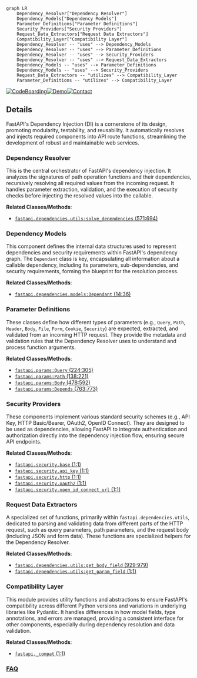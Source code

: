 ```mermaid
graph LR
    Dependency_Resolver["Dependency Resolver"]
    Dependency_Models["Dependency Models"]
    Parameter_Definitions["Parameter Definitions"]
    Security_Providers["Security Providers"]
    Request_Data_Extractors["Request Data Extractors"]
    Compatibility_Layer["Compatibility Layer"]
    Dependency_Resolver -- "uses" --> Dependency_Models
    Dependency_Resolver -- "uses" --> Parameter_Definitions
    Dependency_Resolver -- "uses" --> Security_Providers
    Dependency_Resolver -- "uses" --> Request_Data_Extractors
    Dependency_Models -- "uses" --> Parameter_Definitions
    Dependency_Models -- "uses" --> Security_Providers
    Request_Data_Extractors -- "utilizes" --> Compatibility_Layer
    Parameter_Definitions -- "utilizes" --> Compatibility_Layer
```

[![CodeBoarding](https://img.shields.io/badge/Generated%20by-CodeBoarding-9cf?style=flat-square)](https://github.com/CodeBoarding/GeneratedOnBoardings)[![Demo](https://img.shields.io/badge/Try%20our-Demo-blue?style=flat-square)](https://www.codeboarding.org/demo)[![Contact](https://img.shields.io/badge/Contact%20us%20-%20contact@codeboarding.org-lightgrey?style=flat-square)](mailto:contact@codeboarding.org)

## Details

FastAPI's Dependency Injection (DI) is a cornerstone of its design, promoting modularity, testability, and reusability. It automatically resolves and injects required components into API route functions, streamlining the development of robust and maintainable web services.

### Dependency Resolver
This is the central orchestrator of FastAPI's dependency injection. It analyzes the signatures of path operation functions and their dependencies, recursively resolving all required values from the incoming request. It handles parameter extraction, validation, and the execution of security checks before injecting the resolved values into the callable.


**Related Classes/Methods**:

- <a href="https://github.com/fastapi/fastapi/fastapi/dependencies/utils.py#L571-L694" target="_blank" rel="noopener noreferrer">`fastapi.dependencies.utils:solve_dependencies` (571:694)</a>


### Dependency Models
This component defines the internal data structures used to represent dependencies and security requirements within FastAPI's dependency graph. The `Dependant` class is key, encapsulating all information about a callable dependency, including its parameters, sub-dependencies, and security requirements, forming the blueprint for the resolution process.


**Related Classes/Methods**:

- <a href="https://github.com/fastapi/fastapi/fastapi/dependencies/models.py#L14-L36" target="_blank" rel="noopener noreferrer">`fastapi.dependencies.models:Dependant` (14:36)</a>


### Parameter Definitions
These classes define how different types of parameters (e.g., `Query`, `Path`, `Header`, `Body`, `File`, `Form`, `Cookie`, `Security`) are expected, extracted, and validated from an incoming HTTP request. They provide the metadata and validation rules that the Dependency Resolver uses to understand and process function arguments.


**Related Classes/Methods**:

- <a href="https://github.com/fastapi/fastapi/fastapi/params.py#L224-L305" target="_blank" rel="noopener noreferrer">`fastapi.params:Query` (224:305)</a>
- <a href="https://github.com/fastapi/fastapi/fastapi/params.py#L138-L221" target="_blank" rel="noopener noreferrer">`fastapi.params:Path` (138:221)</a>
- <a href="https://github.com/fastapi/fastapi/fastapi/params.py#L478-L592" target="_blank" rel="noopener noreferrer">`fastapi.params:Body` (478:592)</a>
- <a href="https://github.com/fastapi/fastapi/fastapi/params.py#L763-L773" target="_blank" rel="noopener noreferrer">`fastapi.params:Depends` (763:773)</a>


### Security Providers
These components implement various standard security schemes (e.g., API Key, HTTP Basic/Bearer, OAuth2, OpenID Connect). They are designed to be used as dependencies, allowing FastAPI to integrate authentication and authorization directly into the dependency injection flow, ensuring secure API endpoints.


**Related Classes/Methods**:

- <a href="https://github.com/fastapi/fastapi/fastapi/security/base.py#L1-L1" target="_blank" rel="noopener noreferrer">`fastapi.security.base` (1:1)</a>
- <a href="https://github.com/fastapi/fastapi/fastapi/security/api_key.py#L1-L1" target="_blank" rel="noopener noreferrer">`fastapi.security.api_key` (1:1)</a>
- <a href="https://github.com/fastapi/fastapi/fastapi/security/http.py#L1-L1" target="_blank" rel="noopener noreferrer">`fastapi.security.http` (1:1)</a>
- <a href="https://github.com/fastapi/fastapi/fastapi/security/oauth2.py#L1-L1" target="_blank" rel="noopener noreferrer">`fastapi.security.oauth2` (1:1)</a>
- <a href="https://github.com/fastapi/fastapi/fastapi/security/open_id_connect_url.py#L1-L1" target="_blank" rel="noopener noreferrer">`fastapi.security.open_id_connect_url` (1:1)</a>


### Request Data Extractors
A specialized set of functions, primarily within `fastapi.dependencies.utils`, dedicated to parsing and validating data from different parts of the HTTP request, such as query parameters, path parameters, and the request body (including JSON and form data). These functions are specialized helpers for the Dependency Resolver.


**Related Classes/Methods**:

- <a href="https://github.com/fastapi/fastapi/fastapi/dependencies/utils.py#L929-L979" target="_blank" rel="noopener noreferrer">`fastapi.dependencies.utils:get_body_field` (929:979)</a>
- <a href="https://github.com/fastapi/fastapi/fastapi/dependencies/utils.py#L1-L1" target="_blank" rel="noopener noreferrer">`fastapi.dependencies.utils:get_param_field` (1:1)</a>


### Compatibility Layer
This module provides utility functions and abstractions to ensure FastAPI's compatibility across different Python versions and variations in underlying libraries like Pydantic. It handles differences in how model fields, type annotations, and errors are managed, providing a consistent interface for other components, especially during dependency resolution and data validation.


**Related Classes/Methods**:

- <a href="https://github.com/fastapi/fastapi/fastapi/_compat.py#L1-L1" target="_blank" rel="noopener noreferrer">`fastapi._compat` (1:1)</a>




### [FAQ](https://github.com/CodeBoarding/GeneratedOnBoardings/tree/main?tab=readme-ov-file#faq)